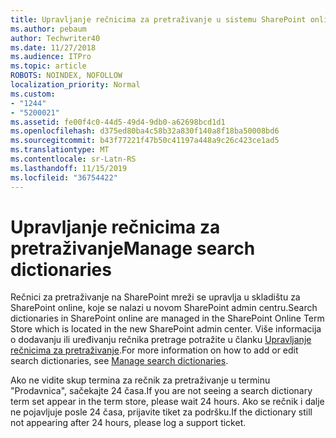 ```yaml
---
title: Upravljanje rečnicima za pretraživanje u sistemu SharePoint online
ms.author: pebaum
author: Techwriter40
ms.date: 11/27/2018
ms.audience: ITPro
ms.topic: article
ROBOTS: NOINDEX, NOFOLLOW
localization_priority: Normal
ms.custom:
- "1244"
- "5200021"
ms.assetid: fe00f4c0-44d5-49d4-9db0-a62698bcd1d1
ms.openlocfilehash: d375ed80ba4c58b32a830f140a8f18ba50008bd6
ms.sourcegitcommit: b43f77221f47b50c41197a448a9c26c423ce1ad5
ms.translationtype: MT
ms.contentlocale: sr-Latn-RS
ms.lasthandoff: 11/15/2019
ms.locfileid: "36754422"
---
```

# <a name="manage-search-dictionaries"></a><span data-ttu-id="c288b-102">Upravljanje rečnicima za pretraživanje</span><span class="sxs-lookup"><span data-stu-id="c288b-102">Manage search dictionaries</span></span>

<span data-ttu-id="c288b-103">Rečnici za pretraživanje na SharePoint mreži se upravlja u skladištu za SharePoint online, koje se nalazi u novom SharePoint admin centru.</span><span class="sxs-lookup"><span data-stu-id="c288b-103">Search dictionaries in SharePoint online are managed in the SharePoint Online Term Store which is located in the new SharePoint admin center.</span></span> <span data-ttu-id="c288b-104">Više informacija o dodavanju ili uređivanju rečnika pretrage potražite u članku [Upravljanje rečnicima za pretraživanje](https://go.microsoft.com/fwlink/?linkid=2044669&amp;clcid=0x409).</span><span class="sxs-lookup"><span data-stu-id="c288b-104">For more information on how to add or edit search dictionaries, see [Manage search dictionaries](https://go.microsoft.com/fwlink/?linkid=2044669&amp;clcid=0x409).</span></span>
  
<span data-ttu-id="c288b-105">Ako ne vidite skup termina za rečnik za pretraživanje u terminu "Prodavnica", sačekajte 24 časa.</span><span class="sxs-lookup"><span data-stu-id="c288b-105">If you are not seeing a search dictionary term set appear in the term store, please wait 24 hours.</span></span> <span data-ttu-id="c288b-106">Ako se rečnik i dalje ne pojavljuje posle 24 časa, prijavite tiket za podršku.</span><span class="sxs-lookup"><span data-stu-id="c288b-106">If the dictionary still not appearing after 24 hours, please log a support ticket.</span></span>
  